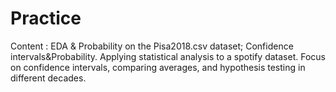 # Practice
Content :
EDA & Probability on the Pisa2018.csv dataset;
Confidence intervals&Probability. Applying statistical analysis to a spotify dataset. Focus on confidence intervals, comparing averages, and hypothesis testing in different decades.
